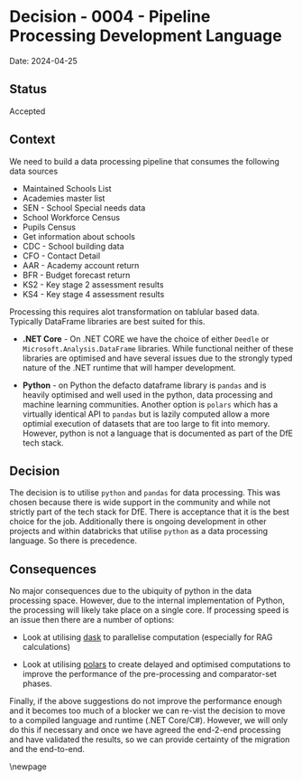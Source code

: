 # Decision - 0004 - Pipeline Processing Development Language

Date: 2024-04-25

## Status

Accepted

## Context

We need to build a data processing pipeline that consumes the following data sources

* Maintained Schools List
* Academies master list
* SEN - School Special needs data
* School Workforce Census
* Pupils Census
* Get information about schools
* CDC - School building data
* CFO - Contact Detail
* AAR - Academy account return
* BFR - Budget forecast return
* KS2 - Key stage 2 assessment results
* KS4 - Key stage 4 assessment results

Processing this requires alot transformation on tablular based data. Typically DataFrame libraries are best suited for this.

* **.NET Core** - On .NET CORE we have the choice of either `Deedle` or `Microsoft.Analysis.DataFrame` libraries. While functional neither of these libraries are optimised and have several issues due to the strongly typed nature of the .NET runtime that will hamper development.

* **Python** - on Python the defacto dataframe library is `pandas` and is heavily optimised and well used in the python, data processing and machine learning communities. Another option is `polars` which has a virtually identical API to `pandas` but is lazily computed allow a more optimial execution of datasets that are too large to fit into memory. However, python is not a language that is documented as part of the DfE tech stack.

## Decision

The decision is to utilise `python` and `pandas` for data processing. This was chosen because there is wide support in the community and while not strictly part of the tech stack for DfE. There is acceptance that it is the best choice for the job. Additionally there is ongoing development in other projects and within databricks that utilise `python` as a data processing language. So there is precedence.

## Consequences

No major consequences due to the ubiquity of python in the data processing space. However, due to the internal implementation of Python, the processing will likely take place on a single core. If processing speed is an issue then there are a number of options:

* Look at utilising [dask](https://www.dask.org/) to parallelise computation (especially for RAG calculations)

* Look at utilising [polars](https://pola.rs/) to create delayed and optimised computations to improve the performance of the pre-processing and comparator-set phases.

Finally, if the above suggestions do not improve the performance enough and it becomes too much of a blocker we can re-vist the decision to move to a compiled language and runtime (.NET Core/C#). However, we will only do this if necessary and once we have agreed the end-2-end processing and have validated the results, so we can provide certainty of the migration and the end-to-end.

<!-- Leave the rest of this page blank -->
\newpage
